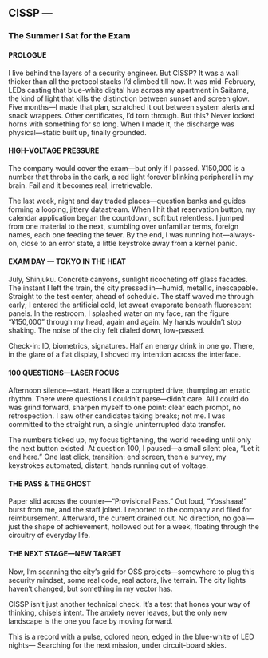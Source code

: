 ## CISSP — 

### The Summer I Sat for the Exam

#### PROLOGUE
I live behind the layers of a security engineer. But CISSP? It was a wall thicker than all the protocol stacks I’d climbed till now.
It was mid-February, LEDs casting that blue-white digital hue across my apartment in Saitama, the kind of light that kills the distinction between sunset and screen glow. Five months—I made that plan, scratched it out between system alerts and snack wrappers.
Other certificates, I’d torn through. But this? Never locked horns with something for so long. When I made it, the discharge was physical—static built up, finally grounded.

#### HIGH-VOLTAGE PRESSURE
The company would cover the exam—but only if I passed.
¥150,000 is a number that throbs in the dark, a red light forever blinking peripheral in my brain. Fail and it becomes real, irretrievable.

The last week, night and day traded places—question banks and guides forming a looping, jittery datastream. When I hit that reservation button, my calendar application began the countdown, soft but relentless.
I jumped from one material to the next, stumbling over unfamiliar terms, foreign names, each one feeding the fever. By the end, I was running hot—always-on, close to an error state, a little keystroke away from a kernel panic.


#### EXAM DAY — TOKYO IN THE HEAT
July, Shinjuku. Concrete canyons, sunlight ricocheting off glass facades. The instant I left the train, the city pressed in—humid, metallic, inescapable.
Straight to the test center, ahead of schedule. The staff waved me through early; I entered the artificial cold, let sweat evaporate beneath fluorescent panels.
In the restroom, I splashed water on my face, ran the figure “¥150,000” through my head, again and again. My hands wouldn’t stop shaking. The noise of the city felt dialed down, low-passed.

Check-in: ID, biometrics, signatures. Half an energy drink in one go.
There, in the glare of a flat display, I shoved my intention across the interface.

#### 100 QUESTIONS—LASER FOCUS
Afternoon silence—start.
Heart like a corrupted drive, thumping an erratic rhythm. There were questions I couldn’t parse—didn’t care. All I could do was grind forward, sharpen myself to one point: clear each prompt, no retrospection.
I saw other candidates taking breaks; not me. I was committed to the straight run, a single uninterrupted data transfer.

The numbers ticked up, my focus tightening, the world receding until only the next button existed. At question 100, I paused—a small silent plea, “Let it end here.”
One last click, transition: end screen, then a survey, my keystrokes automated, distant, hands running out of voltage.

#### THE PASS & THE GHOST
Paper slid across the counter—“Provisional Pass.”
Out loud, “Yosshaaa!” burst from me, and the staff jolted.
I reported to the company and filed for reimbursement.
Afterward, the current drained out. No direction, no goal—just the shape of achievement, hollowed out for a week, floating through the circuitry of everyday life.

#### THE NEXT STAGE—NEW TARGET
Now, I’m scanning the city’s grid for OSS projects—somewhere to plug this security mindset, some real code, real actors, live terrain.
The city lights haven’t changed, but something in my vector has.

CISSP isn’t just another technical check.
It’s a test that hones your way of thinking, chisels intent. The anxiety never leaves, but the only new landscape is the one you face by moving forward.

This is a record with a pulse, colored neon, edged in the blue-white of LED nights—
Searching for the next mission, under circuit-board skies.